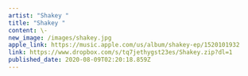 ```yaml
---
artist: "Shakey "
title: "Shakey "
content: \-
new_image: /images/shakey.jpg
apple_link: https://music.apple.com/us/album/shakey-ep/1520101932
link: https://www.dropbox.com/s/tq7jethygst23es/Shakey.zip?dl=1
published_date: 2020-08-09T02:20:18.859Z
---
```

